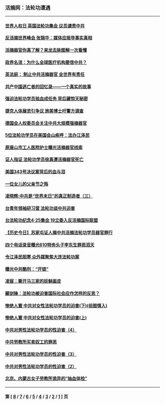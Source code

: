 ### 活摘网：法轮功遭遇
---
#### [世界人权日 英国法轮功集会 议员谴责中共](../../pages/nf5881/n13431763.md?04030430) 
#### [反活摘世界峰会 张锦华：媒体应报导事实真相](../../pages/nf5881/n13278502.md?04030430) 
#### [活摘器官你真了解？来龙去脉图解一次看懂](../../pages/nf5881/n13013820.md?04030430) 
#### [政界名流：为什么全球医疗机构要信中共？](../../pages/nf5881/n11945479.md?04030430) 
#### [英法庭： 制止中共活摘器官 全世界有责任](../../pages/nf5881/n11330691.md?04030430) 
#### [共产中国逃亡者的回忆录——一个真实的故事](../../pages/nf5881/n10918649.md?04030430) 
#### [强迫法轮功学员验血成任务 背后藏惊天秘密](../../pages/nf5881/n4252384.md?04030430) 
#### [捷克人体展览引争议 旅美博士吁警方调查](../../pages/nf5881/n9429187.md?04030430) 
#### [德国会人权委员会关注中共大规模强摘器官](../../pages/nf5881/n8418950.md?04030430) 
#### [5位法轮功学员在美国会山疾呼：法办江泽民](../../pages/nf5881/n8101519.md?04030430) 
#### [原唐山市工人医院护士曝光活摘器官线索](../../pages/nf5881/n8076384.md?04030430) 
#### [证人指证 法轮功学员徐真遭活摘器官死亡](../../pages/nf5881/n8042467.md?04030430) 
#### [美国343号决议案背后的血与泪](../../pages/nf5881/n8020684.md?04030430) 
#### [一位女儿的父亲节之殇](../../pages/nf5881/n8014122.md?04030430) 
#### [凌晓辉:中共是“世界末日”的真正制造者（三）](../../pages/nf5881/n4210333.md?04030430) 
#### [台青年领袖研习营 法轮功谈中共迫害](../../pages/nf5881/n4141857.md?04030430) 
#### [台法轮功纪念4‧25集会 19立委入反活摘国际联盟](../../pages/nf5881/n4141821.md?04030430) 
#### [【历史今日】苏家屯证人揭中共活摘法轮功学员器官罪行](../../pages/nf5881/n4135912.md?04030430) 
#### [四个电话录音曝光610特务头子李东生罪恶滔天](../../pages/nf5881/n4040060.md?04030430) 
#### [令江泽民胆寒 众外媒聚焦大连法轮功案](../../pages/nf5881/n3932671.md?04030430) 
#### [曝光中共酷刑：“开锁”](../../pages/nf5881/n3889373.md?04030430) 
#### [凌宸：撕开马三家的妖魅画皮](../../pages/nf5881/n3849369.md?04030430) 
#### [郦剑锋：法轮功被迫害国际社会应作怎样的反思？](../../pages/nf5881/n3824560.md?04030430) 
#### [惨绝人寰 中共对女性法轮功学员的迫害(下)(组图慎入)](../../pages/nf5881/n3816285.md?04030430) 
#### [惨绝人寰 中共对女性法轮功学员的迫害(上)](../../pages/nf5881/n3815374.md?04030430) 
#### [中共对男性法轮功学员的性迫害（4）](../../pages/nf5881/n3769144.md?04030430) 
#### [中共劳教所买卖奴工的罪恶](../../pages/nf5881/n3769378.md?04030430) 
#### [中共对男性法轮功学员的性迫害（3）](../../pages/nf5881/n3768231.md?04030430) 
#### [中共对男性法轮功学员的性迫害（2）](../../pages/nf5881/n3767211.md?04030430) 
#### [北京、内蒙古女子劳教所诡异的“抽血体检”](../../pages/nf5881/n3753158.md?04030430) 

---
#### 第 [ [8](./8.md?04030430) / [7](./7.md?04030430) / [6](./6.md?04030430) / [5](./5.md?04030430) / [4](./4.md?04030430) / [3](./3.md?04030430) / [2](./2.md?04030430) / [1](./1.md?04030430) ] 页

